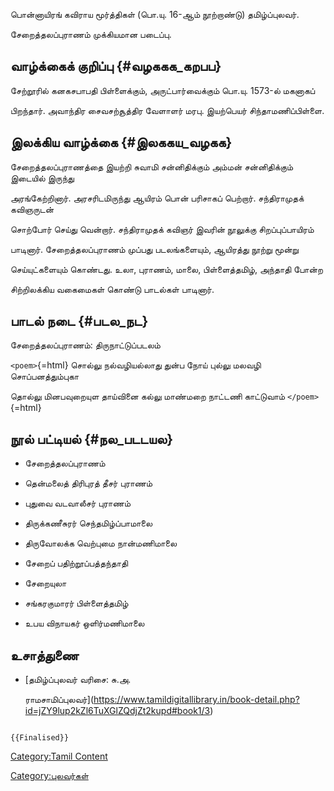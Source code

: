 பொன்னாயிரங் கவிராய மூர்த்திகள் (பொ.யு. 16-ஆம் நூற்றாண்டு) தமிழ்ப்புலவர்.
சேறைத்தலப்புராணம் முக்கியமான படைப்பு.

## வாழ்க்கைக் குறிப்பு {#வழககக_கறபப}

சேற்றூரில் கனகசபாபதி பிள்ளைக்கும், அருட்பார்வைக்கும் பொ.யு. 1573-ல் மகனாகப்
பிறந்தார். அவாந்திர சைவசற்சூத்திர வேளாளர் மரபு. இயற்பெயர் சிந்தாமணிப்பிள்ளை.

## இலக்கிய வாழ்க்கை {#இலககய_வழகக}

சேறைத்தலப்புராணத்தை இயற்றி சுவாமி சன்னிதிக்கும் அம்மன் சன்னிதிக்கும் இடையில் இருந்து
அரங்கேற்றினார். அரசரிடமிருந்து ஆயிரம் பொன் பரிசாகப் பெற்றார். சந்திராமுதக் கவிஞருடன்
சொற்போர் செய்து வென்றார். சந்திராமுதக் கவிஞர் இவரின் நூலுக்கு சிறப்புப்பாயிரம்
பாடினார். சேறைத்தலப்புராணம் முப்பது படலங்களையும், ஆயிரத்து நூற்று மூன்று
செய்யுட்களையும் கொண்டது. உலா, புராணம், மாலை, பிள்ளைத்தமிழ், அந்தாதி போன்ற
சிற்றிலக்கிய வகைமைகள் கொண்டு பாடல்கள் பாடினார்.

## பாடல் நடை {#படல_நட}

சேறைத்தலப்புராணம்: திருநாட்டுப்படலம்

`<poem>`{=html} சொல்லு நல்வழியல்லாது துன்ப நோய் புல்லு மலவழி சொப்பனத்தும்புகா
தொல்லு மினபவுறையுள தாய்வினை கல்லு மாண்மறை நாட்டணி காட்டுவாம் `</poem>`{=html}

## நூல் பட்டியல் {#நல_படடயல}

-   சேறைத்தலப்புராணம்
-   தென்மலைத் திரிபுரத் தீசர் புராணம்
-   புதுவை வடவாலீசர் புராணம்
-   திருக்கணீசுரர் செந்தமிழ்ப்பாமாலை
-   திருவோலக்க வெற்புமை நான்மணிமாலை
-   சேறைப் பதிற்றூப்பத்தந்தாதி
-   சேறையுலா
-   சங்கரகுமாரர் பிள்ளைத்தமிழ்
-   உபய விநாயகர் ஒளிர்மணிமாலை

## உசாத்துணை

-   [தமிழ்ப்புலவர் வரிசை: சு.அ.
    ராமசாமிப்புலவர்](https://www.tamildigitallibrary.in/book-detail.php?id=jZY9lup2kZl6TuXGlZQdjZt2kupd#book1/3)

```{=mediawiki}
{{Finalised}}
```
[Category:Tamil Content](Category:Tamil_Content "wikilink")
[Category:புலவர்கள்](Category:புலவர்கள் "wikilink")

